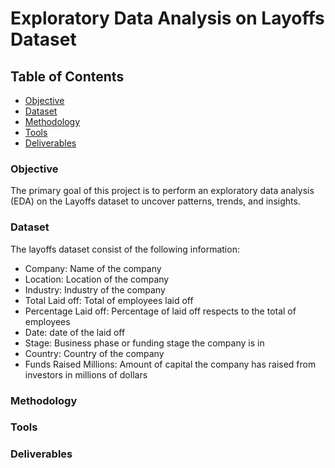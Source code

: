 # Exploratory Data Analysis on Layoffs Dataset

## Table of Contents
  - [Objective](#objective)
  - [Dataset](#dataset)
  - [Methodology](#methodology)
  - [Tools](#tools)
  - [Deliverables](#deliverables)

### Objective

The primary goal of this project is to perform an exploratory data analysis (EDA) on the Layoffs dataset to uncover patterns, trends, and insights.

### Dataset

The layoffs dataset consist of the following information:
- Company: Name of the company
- Location: Location of the company
- Industry: Industry of the company
- Total Laid off: Total of employees laid off
- Percentage Laid off: Percentage of laid off respects to the total of employees
- Date: date of the laid off
- Stage: Business phase or funding stage the company is in
- Country: Country of the company
- Funds Raised Millions: Amount of capital the company has raised from investors in millions of dollars

### Methodology



### Tools

### Deliverables
